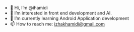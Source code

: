 - 👋 Hi, I’m @ihamidi
- 👀 I’m interested in front end development and AI.
- 🌱 I’m currently learning Android Application development
- 📫 How to reach me: izhakhamidi@gmail.com

<!---
ihamidi/ihamidi is a ✨ special ✨ repository because its `README.md` (this file) appears on your GitHub profile.
You can click the Preview link to take a look at your changes.
--->
